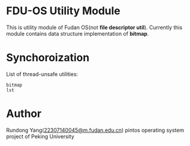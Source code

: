 # FDU-OS Utility Module
This is utility module of Fudan OS(not **file descriptor util**). 
Currently this module contains data structure implementation of 
**bitmap**.

# Synchoroization
List of thread-unsafe utilities:
```
bitmap
lst
```

# Author
Rundong Yang(22307140045@m.fudan.edu.cn)
pintos operating system project of Peking University
